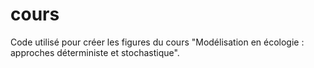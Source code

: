 # cours
Code utilisé pour créer les figures du cours "Modélisation en écologie : approches déterministe et stochastique".
